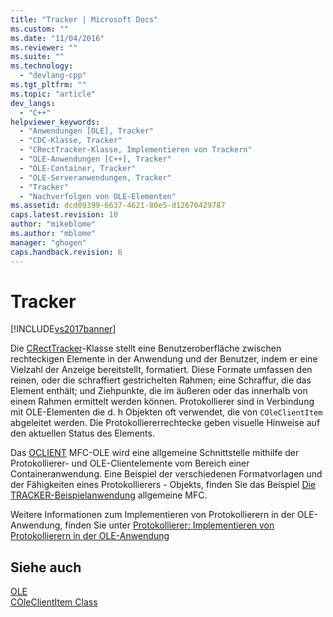 ```yaml
---
title: "Tracker | Microsoft Docs"
ms.custom: ""
ms.date: "11/04/2016"
ms.reviewer: ""
ms.suite: ""
ms.technology: 
  - "devlang-cpp"
ms.tgt_pltfrm: ""
ms.topic: "article"
dev_langs: 
  - "C++"
helpviewer_keywords: 
  - "Anwendungen [OLE], Tracker"
  - "CDC-Klasse, Tracker"
  - "CRectTracker-Klasse, Implementieren von Trackern"
  - "OLE-Anwendungen [C++], Tracker"
  - "OLE-Container, Tracker"
  - "OLE-Serveranwendungen, Tracker"
  - "Tracker"
  - "Nachverfolgen von OLE-Elementen"
ms.assetid: dcd09399-6637-4621-80e5-d12670429787
caps.latest.revision: 10
author: "mikeblome"
ms.author: "mblome"
manager: "ghogen"
caps.handback.revision: 6
---
```

# Tracker
[!INCLUDE[vs2017banner](../assembler/inline/includes/vs2017banner.md)]

Die [CRectTracker](../mfc/reference/crecttracker-class.md)\-Klasse stellt eine Benutzeroberfläche zwischen rechteckigen Elemente in der Anwendung und der Benutzer, indem er eine Vielzahl der Anzeige bereitstellt, formatiert.  Diese Formate umfassen den reinen, oder die schraffiert gestrichelten Rahmen; eine Schraffur, die das Element enthält; und Ziehpunkte, die im äußeren oder das innerhalb von einem Rahmen ermittelt werden können.  Protokollierer sind in Verbindung mit OLE\-Elementen die d. h Objekten oft verwendet, die von `COleClientItem` abgeleitet werden.  Die Protokolliererrechtecke geben visuelle Hinweise auf den aktuellen Status des Elements.  
  
 Das [OCLIENT](../top/visual-cpp-samples.md) MFC\-OLE wird eine allgemeine Schnittstelle mithilfe der Protokollierer\- und OLE\-Clientelemente vom Bereich einer Containeranwendung.  Eine Beispiel der verschiedenen Formatvorlagen und der Fähigkeiten eines Protokollierers \- Objekts, finden Sie das Beispiel [Die TRACKER\-Beispielanwendung](../top/visual-cpp-samples.md) allgemeine MFC.  
  
 Weitere Informationen zum Implementieren von Protokollierern in der OLE\-Anwendung, finden Sie unter [Protokollierer: Implementieren von Protokollierern in der OLE\-Anwendung](../mfc/trackers-implementing-trackers-in-your-ole-application.md)  
  
## Siehe auch  
 [OLE](../mfc/ole-in-mfc.md)   
 [COleClientItem Class](../mfc/reference/coleclientitem-class.md)